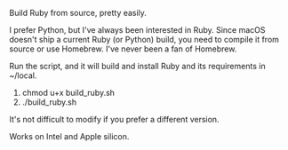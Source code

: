 Build Ruby from source, pretty easily.

I prefer Python, but I've always been interested in Ruby. Since macOS doesn't ship a current Ruby (or Python) build, you need to compile it from source or use Homebrew. I've never been a fan of Homebrew. 

Run the script, and it will build and install Ruby and its requirements in ~/local.

1. chmod u+x build_ruby.sh
2. ./build_ruby.sh


It's not difficult to modify if you prefer a different version.

Works on Intel and Apple silicon.
